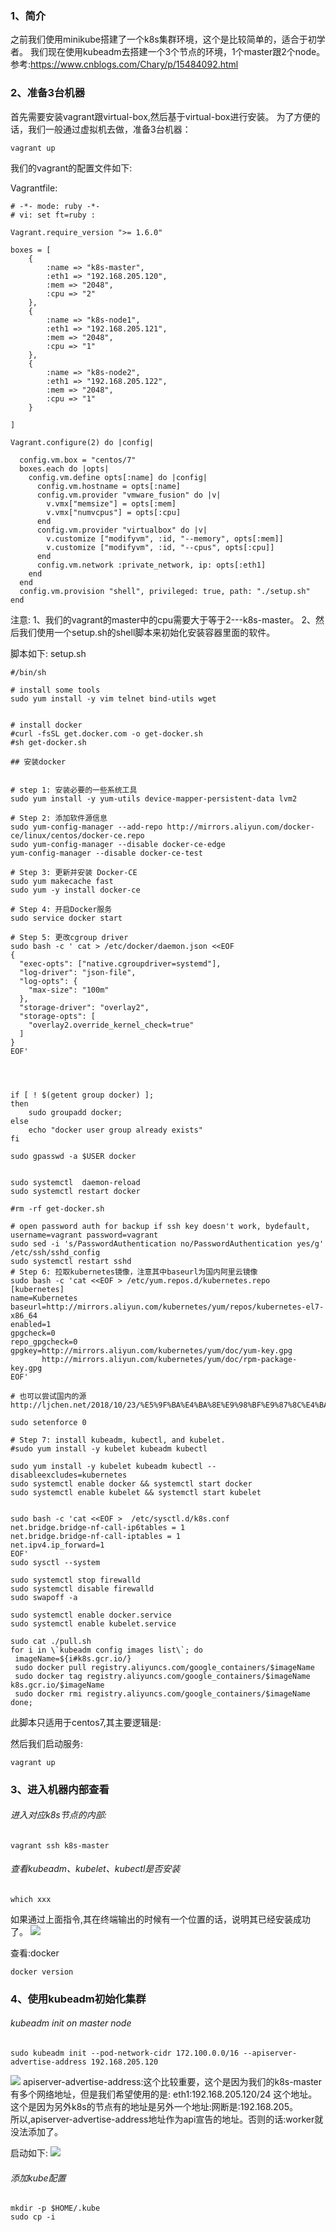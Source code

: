 
### 1、简介
  之前我们使用minikube搭建了一个k8s集群环境，这个是比较简单的，适合于初学者。
  我们现在使用kubeadm去搭建一个3个节点的环境，1个master跟2个node。  
  参考:https://www.cnblogs.com/Chary/p/15484092.html

### 2、准备3台机器
  首先需要安装vagrant跟virtual-box,然后基于virtual-box进行安装。
  为了方便的话，我们一般通过虚拟机去做，准备3台机器：
```renderscript
vagrant up
```

我们的vagrant的配置文件如下:

Vagrantfile:
```renderscript
# -*- mode: ruby -*-
# vi: set ft=ruby :

Vagrant.require_version ">= 1.6.0"

boxes = [
    {
        :name => "k8s-master",
        :eth1 => "192.168.205.120",
        :mem => "2048",
        :cpu => "2"
    },
    {
        :name => "k8s-node1",
        :eth1 => "192.168.205.121",
        :mem => "2048",
        :cpu => "1"
    },
    {
        :name => "k8s-node2",
        :eth1 => "192.168.205.122",
        :mem => "2048",
        :cpu => "1"
    }

]

Vagrant.configure(2) do |config|

  config.vm.box = "centos/7"
  boxes.each do |opts|
    config.vm.define opts[:name] do |config|
      config.vm.hostname = opts[:name]
      config.vm.provider "vmware_fusion" do |v|
        v.vmx["memsize"] = opts[:mem]
        v.vmx["numvcpus"] = opts[:cpu]
      end
      config.vm.provider "virtualbox" do |v|
        v.customize ["modifyvm", :id, "--memory", opts[:mem]]
        v.customize ["modifyvm", :id, "--cpus", opts[:cpu]]
      end
      config.vm.network :private_network, ip: opts[:eth1]
    end
  end
  config.vm.provision "shell", privileged: true, path: "./setup.sh"
end
```

注意:
1、我们的vagrant的master中的cpu需要大于等于2---k8s-master。
2、然后我们使用一个setup.sh的shell脚本来初始化安装容器里面的软件。 

脚本如下:
setup.sh

```renderscript
#/bin/sh

# install some tools
sudo yum install -y vim telnet bind-utils wget


# install docker
#curl -fsSL get.docker.com -o get-docker.sh
#sh get-docker.sh

## 安装docker


# step 1: 安装必要的一些系统工具
sudo yum install -y yum-utils device-mapper-persistent-data lvm2

# Step 2: 添加软件源信息
sudo yum-config-manager --add-repo http://mirrors.aliyun.com/docker-ce/linux/centos/docker-ce.repo
sudo yum-config-manager --disable docker-ce-edge
yum-config-manager --disable docker-ce-test

# Step 3: 更新并安装 Docker-CE
sudo yum makecache fast
sudo yum -y install docker-ce

# Step 4: 开启Docker服务
sudo service docker start

# Step 5: 更改cgroup driver
sudo bash -c ' cat > /etc/docker/daemon.json <<EOF
{
  "exec-opts": ["native.cgroupdriver=systemd"],
  "log-driver": "json-file",
  "log-opts": {
    "max-size": "100m"
  },
  "storage-driver": "overlay2",
  "storage-opts": [
    "overlay2.override_kernel_check=true"
  ]
}
EOF'




if [ ! $(getent group docker) ];
then
    sudo groupadd docker;
else
    echo "docker user group already exists"
fi

sudo gpasswd -a $USER docker


sudo systemctl  daemon-reload
sudo systemctl restart docker

#rm -rf get-docker.sh

# open password auth for backup if ssh key doesn't work, bydefault, username=vagrant password=vagrant
sudo sed -i 's/PasswordAuthentication no/PasswordAuthentication yes/g' /etc/ssh/sshd_config
sudo systemctl restart sshd
# Step 6: 拉取kubernetes镜像，注意其中baseurl为国内阿里云镜像
sudo bash -c 'cat <<EOF > /etc/yum.repos.d/kubernetes.repo
[kubernetes]
name=Kubernetes
baseurl=http://mirrors.aliyun.com/kubernetes/yum/repos/kubernetes-el7-x86_64
enabled=1
gpgcheck=0
repo_gpgcheck=0
gpgkey=http://mirrors.aliyun.com/kubernetes/yum/doc/yum-key.gpg
       http://mirrors.aliyun.com/kubernetes/yum/doc/rpm-package-key.gpg
EOF'

# 也可以尝试国内的源 http://ljchen.net/2018/10/23/%E5%9F%BA%E4%BA%8E%E9%98%BF%E9%87%8C%E4%BA%91%E9%95%9C%E5%83%8F%E7%AB%99%E5%AE%89%E8%A3%85kubernetes/

sudo setenforce 0

# Step 7: install kubeadm, kubectl, and kubelet.
#sudo yum install -y kubelet kubeadm kubectl

sudo yum install -y kubelet kubeadm kubectl --disableexcludes=kubernetes
sudo systemctl enable docker && systemctl start docker
sudo systemctl enable kubelet && systemctl start kubelet


sudo bash -c 'cat <<EOF >  /etc/sysctl.d/k8s.conf
net.bridge.bridge-nf-call-ip6tables = 1
net.bridge.bridge-nf-call-iptables = 1
net.ipv4.ip_forward=1
EOF'
sudo sysctl --system

sudo systemctl stop firewalld
sudo systemctl disable firewalld
sudo swapoff -a

sudo systemctl enable docker.service
sudo systemctl enable kubelet.service

sudo cat ./pull.sh
for i in \`kubeadm config images list\`; do
 imageName=${i#k8s.gcr.io/}
 sudo docker pull registry.aliyuncs.com/google_containers/$imageName
 sudo docker tag registry.aliyuncs.com/google_containers/$imageName k8s.gcr.io/$imageName
 sudo docker rmi registry.aliyuncs.com/google_containers/$imageName
done;
```

此脚本只适用于centos7,其主要逻辑是:


然后我们启动服务:

```renderscript
vagrant up
```

### 3、进入机器内部查看 

###### 进入对应k8s节点的内部:  
```renderscript
vagrant ssh k8s-master
```

###### 查看kubeadm、kubelet、kubectl是否安装
```renderscript
which xxx
```

如果通过上面指令,其在终端输出的时候有一个位置的话，说明其已经安装成功了。
![](../images/32.png) 

查看:docker
```renderscript
docker version
```

### 4、使用kubeadm初始化集群  

###### kubeadm init on master node

```renderscript
sudo kubeadm init --pod-network-cidr 172.100.0.0/16 --apiserver-advertise-address 192.168.205.120
```

![](../images/33.png) 
apiserver-advertise-address:这个比较重要，这个是因为我们的k8s-master有多个网络地址，但是我们希望使用的是:
eth1:192.168.205.120/24 这个地址。 这个是因为另外k8s的节点有的地址是另外一个地址:网断是:192.168.205。  
所以,apiserver-advertise-address地址作为api宣告的地址。否则的话:worker就没法添加了。


启动如下:
![](../images/34.png) 
###### 添加kube配置

```renderscript
mkdir -p $HOME/.kube  
sudo cp -i 
```







